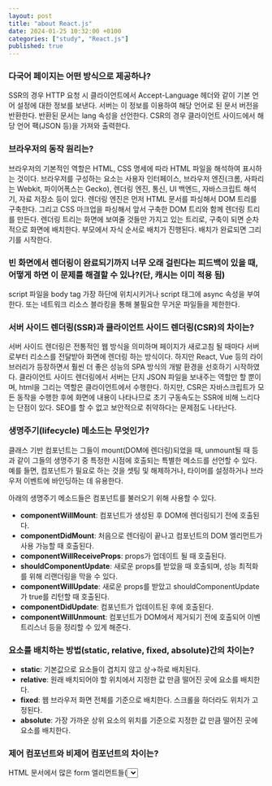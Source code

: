 ```yaml
---
layout: post
title: "about React.js"
date: 2024-01-25 10:32:00 +0100
categories: ["study", "React.js"]
published: true
---
```


### **다국어 페이지는 어떤 방식으로 제공하나?**

SSR의 경우 HTTP 요청 시 클라이언트에서 Accept-Language 헤더와 같이 기본 언어 설정에 대한 정보를 보낸다. 서버는 이 정보를 이용하여 해당 언어로 된 문서 버전을 반환한다. 반환된 문서는 lang 속성을 선언한다. CSR의 경우 클라이언트 사이드에서 해당 언어 팩(JSON 등)을 가져와 출력한다.

### **브라우저의 동작 원리는?**

브라우저의 기본적인 역할은 HTML, CSS 명세에 따라 HTML 파일을 해석하여 표시하는 것이다. 브라우저를 구성하는 요소는 사용자 인터페이스, 브라우저 엔진(크롬, 사파리는 Webkit, 파이어폭스는 Gecko), 렌더링 엔진, 통신, UI 백엔드, 자바스크립트 해석기, 자료 저장소 등이 있다. 렌더링 엔진은 먼저 HTML 문서를 파싱해서 DOM 트리를 구축한다. 그리고 CSS 마크업을 파싱해서 앞서 구축한 DOM 트리와 함께 렌더링 트리를 만든다. 렌더링 트리는 화면에 보여줄 것들만 가지고 있는 트리로, 구축이 되면 순차적으로 화면에 배치한다. 부모에서 자식 순서로 배치가 진행된다. 배치가 완료되면 그리기를 시작한다.

### **빈 화면에서 렌더링이 완료되기까지 너무 오래 걸린다는 피드백이 있을 때, 어떻게 하면 이 문제를 해결할 수 있나?(단, 캐시는 이미 적용 됨)**

script 파일을 body tag 가장 하단에 위치시키거나 script 태그에 async 속성을 부여한다. 또는 네트워크 리소스 블라킹을 통해 불필요한 무거운 파일들을 제한한다.

### **서버 사이드 렌더링(SSR)과 클라이언트 사이드 렌더링(CSR)의 차이는?**

서버 사이드 렌더링은 전통적인 웹 방식을 의미하며 페이지가 새로고침 될 때마다 서버로부터 리소스를 전달받아 화면에 렌더링 하는 방식이다. 하지만 React, Vue 등의 라이브러리가 등장하면서 훨씬 더 좋은 성능의 SPA 방식의 개발 환경을 선호하기 시작하였다. 클라이언트 사이드 렌더링에서 서버는 단지 JSON 파일을 보내주는 역할만 할 뿐이며, html을 그리는 역할은 클라이언트에서 수행한다. 하지만, CSR은 자바스크립트가 모든 동작을 수행한 후에 화면에 내용이 나타나므로 초기 구동속도는 SSR에 비해 느리다는 단점이 있다. SEO를 할 수 없고 보안적으로 취약하다는 문제점도 나타난다.

### **생명주기(lifecycle) 메소드는 무엇인가?**

클래스 기반 컴포넌트는 그들이 mount(DOM에 렌더링)되었을 때, unmount될 때 등과 같이 그들의 생명주기 중 특정한 시점에 호출되는 특별한 메소드를 선언할 수 있다. 예를 들면, 컴포넌트가 필요로 하는 것을 셋팅 및 해제하거나, 타이머를 설정하거나 브라우저 이벤트에 바인딩하는 데 유용한다.

아래의 생명주기 메소드들은 컴포넌트를 불러오기 위해 사용할 수 있다.

- **componentWillMount**: 컴포넌트가 생성된 후 DOM에 렌더링되기 전에 호출된다.
- **componentDidMount**: 처음으로 렌더링이 끝나고 컴포넌트의 DOM 엘리먼트가 사용 가능할 때 호출된다.
- **componentWillReceiveProps**: props가 업데이트 될 때 호출된다.
- **shouldComponentUpdate**: 새로운 props를 받았을 때 호출되며, 성능 최적화를 위해 리랜더링을 막을 수 있다.
- **componentWillUpdate**: 새로운 props를 받았고 shouldComponentUpdate가 true를 리턴할 때 호출된다.
- **componentDidUpdate**: 컴포넌트가 업데이트된 후에 호출된다.
- **componentWillUnmount**: 컴포넌트가 DOM에서 제거되기 전에 호출되어 이벤트리스너 등을 정리할 수 있게 해준다.

### **요소를 배치하는 방법(static, relative, fixed, absolute)간의 차이는?**

- **static**: 기본값으로 요소들이 겹치지 않고 상→하로 배치된다.
- **relative**: 원래 배치되어야 할 위치에서 지정한 값 만큼 떨어진 곳에 요소를 배치한다.
- **fixed**: 웹 브라우저 화면 전체를 기준으로 배치한다. 스크롤을 하더라도 위치가 고정된다.
- **absolute**: 가장 가까운 상위 요소의 위치를 기준으로 지정한 값 만큼 떨어진 곳에 요소를 배치한다.

### **제어 컴포넌트와 비제어 컴포넌트의 차이는?**

HTML 문서에서 많은 form 엘리먼트들(<select>, <textarea>, <input> 등)은 고유한 state를 유지한다. 비제어 컴포넌트는 DOM을 이러한 input들의 state에 대한 진짜 근원(source of truth for the state of these inputs)으로 취급한다. 제어 컴포넌트에서 내부 state는 엘리먼트의 값(value)를 추적하기 위해 사용된다. input의 값이 변경되면 리액트는 input을 다시 렌더링한다. 비제어 컴포넌트는 non-React 코드와 합칠 때(예를 들어 jQuery 플러그인의 일부를 지원해야 할 때) 유용하게 사용될 수 있다.

### **쿠키와 세션 스토리지, 로컬 스토리지의 차이는?**

기본적으로 쿠키와 로컬 스토리지, 세션 스토리지는 모두 브라우저에서 데이터 저장소의 역할을 한다. 웹에서 로그인을 하기 위해서는 토큰을 발급받아 API를 호출해야 한다. 하지만 반복되는 작업을 계속하게 되는 것은 비효율적이고, 이를 보완하기 위해 쿠키를 서버와 클라이언트에 생성해서 토큰 발급 없이 쿠키만 가지고 서버에 요청을 할 수 있게 된다. 쿠키는 저장 공간이 4KB로 작은 편인데 이러한 단점을 보완하여 만든 것이 웹 스토리지이다.

웹 스토리지는 서버에 클라이언트 데이터를 저장하지 않는다. 웹 스토리지에는 로컬 스토리지와 세션 스토리지가 있으며, 로컬 스토리지는 브라우저에 정보가 계속해서 남아있는 반면, 세션 스토리지는 해당 세션이 끝나면, 즉 브라우저가 닫히면 데이터가 사라진다. 웹 스토리지는 데스크탑 기준 5~10MB의 저장 공간을 가지고 있어서 쿠키에 비해 훨씬 저장공간이 크다는 장점이 있다. 웹 스토리지는 반면 HTML5부터 지원하기 때문에 이전 브라우저에서는 지원이 되지 않는다는 단점이 있다.

### **크로스 브라우징이란?**

크로스 브라우징은 웹 표준에 따라 서로 다른 OS 또는 플랫폼에 대응하는 것을 말한다. 브라우저별 렌더링 엔진이 다른 상황 등 어떠한 상황 속에서도 문제 없이 동작하게 하는 것을 목표로 한다. 프론트엔드 개발자는 여러가지 전략을 세울 수가 있으며, feature detection(기능 탐지)을 사용해서 해당 기능이 해당 브라우저에 있는지를 확인하는 방법을 사용할 수도 있다. 특히 한 쪽 환경에 최적화를 하는 것 보다, 전체적인 웹 표준을 지키는 데에 노력해야 한다.

### **클래스형 컴포넌트와 함수형 컴포넌트의 차이는?**

React 16.8(hooks 도입) 이전에는 내부 state를 유지하는데 필요한 컴포넌트를 생성하거나 생명주기 메소드(lifecycle methods)(즉, componentDidMount 및 shouldComponentUpdate)를 활용하기 위해 클래스 기반 컴포넌트를 사용했다. 클래스 기반 컴포넌트는 리액트의 Component 클래스를 확장하는 ES6 클래스이다. 또한 최소한 render() 메서드를 포함해야 한다.

(hooks 도입 이전의) 함수형 컴포넌트는 state를 갖지 않으며 렌더링할 출력 결과를 리턴(반환)한다. 함수형 컴포넌트는 클래스 기반 컴포넌트보다 심플하기 때문에 props에만 의존하는 UI을 렌더링하는데 선호된다.

### **클리어링(Clearing)에는 어떤 것들이 있으며, 각각은 어떨 때 사용하나?**

float 속성의 영향에서 벗어나기 위해 사용하는 clear 속성은 float의 특성을 지워주는 역할을 한다. 총 4가지 값이 있는데 both는 양쪽의 float 속성을 지워주며, left와 right는 각각 왼쪽, 오른쪽 속성을 지워주고 none은 기본 값으로 아무 것도 지워주지 않다. 보통은 float 속성을 감싸고 있는 요소들의 height를 조정하기 위해 사용된다.

### **프로그레시브 렌더링(Progressive Rendering)이란?**

프로그레시브 렌더링은 컨텐츠를 가능한 빨리 표시하기 위해 성능을 향상시키는 기술이다. 인터넷 속도가 느리거나 불안정한 모바일 환경이 아직 많이 남아있기 때문에 이러한 경우에 유용하게 사용한다. 대표적으로 레이지 로딩이 있다. 이미지를 한 번에 로드하는 것이 아니라, 자바스크립트를 통해 사용자가 표시하려는 부분만 스크롤 시에 이미지를 로드하는 것이다.

### **호이스팅이란?**

ES6 이후에서 함수나 변수 선언이 해당 유효 범위(스코프)의 최상단으로 끌어올려지는 것처럼 보이는 현상이다. 실제로는, 컴파일 타임에 변수/함수 선언이 메모리에 들어가되, 할당은 코드를 작성한 위치에서 진행된다. 호이스팅은 변수/함수 선언에만 적용되는데, 초기화만 해주는 경우 호이스팅이 일어나지 않다. 또한, var로 변수를 선언한 경우에만 호이스팅이 일어난다.

### **화살표 함수와 일반 함수의 차이는?**

화살표 함수는 ES6에서 새로 추가되었다. 화살표 함수는 익명 함수로, 이름이 없는 함수, 즉시 실행이 필요할 경우 사용하는 함수이다.

우선 바인딩이란, 함수 호출과 실제 함수를 연결하는 방법이다. 함수를 호출하는 부분에서 실제 함수가 위치한 메모리를 연결하는 것도 바인딩이다. 바인딩은 정적 바인딩(static binding)과 동적 바인딩(dynamic binding)으로 구분할 수 있다. (정적 바인딩은 실행 시간 전에 일어남. 실행 시간에는 변하지 않는 상태로 유지. 동적 바인딩은 실행 시간에 이루어지거나 실행 시간에 변경됨.)

1. **this**: 자바스크립트에서 모든 함수는 실행될 때마다 함수 내부에 this라는 객체가 추가된다. 일반 함수는 함수를 선언할 때 this에 바인딩할 객체가 정적으로 결정되는 것이 아니고, 함수를 호출할 때 함수가 어떻게 호출되었는지에 따라 this에 바인딩할 객체가 동적으로 결정된다. 화살표 함수는 선언할 때 this에 바인딩할 객체가 정적으로 결정된다. 를 가리킨다(Lexical this). 또한, call, apply, bind 메소드를 사용하여 this를 변경할 수 없다.

   화살표 함수의 this는 언제나 상위 스코프의 this

2. **생성자 함수로 사용 가능 여부**: 일반 함수는 생성자 함수로 사용할 수 있다. 이다.

   화살표 함수는 생성자 함수로 사용할 수 없다. prototype 프로퍼티를 가지고 있지 않기 때문

3. **arguments 사용 가능 여부**: 일반 함수에서는 함수가 실행될 때 암묵적으로 arguments 변수가 전달되어 사용 가능한다. .

   화살표 함수에서는 arguments 변수가 전달되지 않다

### **box model이 무엇이며, 브라우저에서 어떻게 동작하나?**

box model은 각각의 object를 박스 형태로 나타내어 브라우저에 배치하기 위한 규칙이다. W3C 박스 모델과 IE 박스 모델이 있으며 두 가지 박스 모델은 차이가 있다. W3C 박스 모델은 content-box로 width가 content만 포함하는 반면, IE 박스 모델은 border-box로 width에 content, padding, border를 모두 포함한다.

### **class와 id의 차이는?**

id와 class의 차이는 id는 유일한 요소에 적용할 때, 그리고 class는 복수의 요소에 적용할 때 사용한다는 점이다. 하나의 id는 한 문서에서 한 번만 사용 가능하지만, 하나의 class는 여러 번 사용이 가능한다. 우선순위는 id가 class보다 높다.

### **CORS가 무엇이며 어떻게 해결을 할 수 있나?**

다른 도메인에서 리소스 요청 시 cross-origin HTTP에 의해 요청을 하는데, 대부분의 브라우저는 보안 상의 이유로 이 요청을 제한한다. 이를 동일 오리진 정책(Same Origin Policy)이라고 한다. 요청을 보내기 위해서는 요청 보내는 대상과 프로토콜이 같아야 하고, 포트도 같아야 한다. JSONP(JSON-padding)을 통해 해결하거나 특정 HTTP 헤더를 추가하여 이 이슈를 해결할 수 있다. 이와 같이 타 도메인 간 자원을 공유할 수 있게 해주는 것을 Cross Origin Resource Sharing, 줄여서 CORS라고 한다.

### **CSS-in-JS의 장점은?**

- 컴포넌트 단위로 생각할 수가 있다. CSS-in-JS는 CSS 모델을 문서 레벨이 아니라 컴포넌트 레벨로 추상화한다.(모듈성)
- 진정한 분리 법칙을 따른다. CSS에는 명시적으로 정의하지 않은 경우, 부모 요소에서 자동으로 상속되는 속성이 있다. CSS-in-JS의 경우 부모 요소의 속성을 상속하지 않다.

대표적인 라이브러리로 styled-components가 있다.

### **CSS 애니메이션과 JS 애니메이션의 차이는?**

- **CSS**: 일반적으로, 마우스를 올렸을 때 혹은 메뉴 버튼의 전환과 같은 간단하게 처리하는 애니메이션의 경우 CSS로 처리할 수 있다. CSS 자체가 선언형(declarative)이기 때문에 어떤 요소가 애니메이션을 가져야 한다는 직관적인 표현이 가능한다. 낮은 버전의 브라우저에서 지원을 안 하는 경우가 있다.
- **JS**: 애니메이션을 세밀하게 제어해야 하는 경우 JS를 사용한다. 크로스 브라우징 측면에서 JS 애니메이션을 사용하는 것이 유리한다. velocity.js와 같은 라이브러리를 사용하면 CSS보다 성능이 좋다.

### **CSS 전처리기(Pre-Processor)의 장점과 단점은?**

CSS 전처리기를 사용하게 되면 selector를 nesting으로 관리할 수 있고, 조건문이나 반복문, 간단한 연산 등을 할 수 있어서 CSS를 마치 프로그래밍 하듯이 코딩할 수 있다는 장점이 있다. 단점은 웹에서는 CSS만 동작하기 때문에 전처리기는 직접 동작시킬 수가 없다. 따라서 CSS로 컴파일 후 동작시켜야 한다.

### **display 속성에 어떤 것들이 있나?**

display 속성에는 block, inline, inline-block, none이 있다.

- **block**: 항상 새로운 라인에 요소가 시작되고 화면 크기의 전체 가로폭을 영역으로 차지한다. width 속성 값을 부여해주면 그 너비만큼 영역을 차지한다.
- **inline**: 새로운 라인에서 시작되지 않으며 다른 요소들과 같은 줄에 배치될 수 있고 content 너비만큼의 영역을 차지한다. 그리고 width, height, margin-top, margin-bottom 속성이 적용되지 않다.
- **inline-block**: block 레벨 요소와 inline 레벨 요소의 특징을 모두 가지고 있다. 한 줄에서 inline 레벨 요소들과 같이 배치될 수 있으며 width와 height 속성으로 영역의 크기를 지정할 수 있다.
- **none**: 선택한 요소들을 화면에 나타나지 않게 한다. 'visibility: hidden'과의 차이점은 영역이 남아있는지 여부가 다르다는 점이다(display: none은 영역도 없앰).

### **element와 component의 차이는?**

element는 DOM 노드 또는 다른 component들과 관련하여 화면에 표시할 내용을 표현하는 일반 객체이다. elements는 다른 elements들을 포함할 수 있다. React element를 만드는 비용은 저렴한다. element는 생성되면 변형되지 않다.

반면 component는 여러 방법으로 선언될 수 있다. render 메서드가 있는 class일 수도 있다. 간단한 component 일 경우 function으로 정의 될 수 있다.입력된 component를 바탕으로 element 트리를 만든다. 마지막에 JSX는 createElement로 변환된다.

### **flex를 사용하는 이유는?**

flex는 레이아웃을 좀 더 편하게 잡기 위해서 만들어진 css 속성이다. flex를 사용하면 요소들의 크기나 위치를 쉽게 잡을 수 있다. 기존에 수평 구조를 만들 때 사용하는 속성이 float나 inline-block 등이 있으며 이들은 여러가지 문제를 가지고 있었는데 flex를 사용하면 이러한 속성의 한계를 보완할 수 있다. 물론 수평 뿐만 아니라 수직도 가능한다.

flex는 컨테이너와 아이템 개념을 사용하여 요소의 크기가 불분명하거나 동적인 경우에도 요소를 효율적으로 정렬할 수 있게 해준다.

### **float는 어떻게 동작하나?**

float 속성은 현재 위치의 왼쪽이나 오른쪽으로 shift되어 배치되는 박스의 일종이다. 이 때 컨텐츠는 float 속성이 적용된 요소의 주변에 위치하게 된다.

### **Hash Table이란?**

해시테이블은 key-value 형태의 데이터 구조이며, key를 통해 해당 데이터에 직접적인 접근이 가능하며 순차검색에 비해 해시테이블을 이용한 검색은 속도 측면에서 획기적이라고 할 수 있다. 해시함수는 해시테이블의 key로 레코드가 저장되어 있는 주소(혹은 색인)를 산출하는 함수라고 할 수 있다.

### **HTML5 tag란?**

모든 HTML 문서는 <!DOCTYPE> 선언으로 시작한다. <!DOCTYPE>은 태그는 아니지만 브라우저가 어떤 타입을 받아들여야 할지를 알려주는 정보이다.

여러가지 태그가 있는데 주요한 것들 위주로 살펴보면, HTML5의 필수 태그는 html, head, body 등이 있다. html 태그는 HTML문서의 가장 최상단에 위치하는 태그이며, head 태그에는 style, script, title, link, meta 태그 등이 들어간다. body 태그는 HTML 문서의 내용이 들어간다.

meta 태그는 head 부분에서 다른 태그들(script, style, link, title 등)로 나타낼 수 없는 메타데이터를 나타내는 태그를 의미한다. <meta name="keywords" content="ABC"> 와 같이 검색 엔진을 위한 키워드나 <meta name="description" content="OWEN">과 같이 문서에 대한 설명 등에 사용된다. 화면에는 별다르게 표시되는 내용이 없지만, 검색 엔진이나 브라우저에서 읽힌다.

### **JSX란?**

JSX는 HTML처럼 보이는 코드를 작성할 수 있게 해주는 자바스크립트 문법의 확장이다. JSX는 자바스크립트 함수 호출 방식으로 컴파일되어 컴포넌트에 대한 마크업을 만들 수 있는 더 좋은 방법을 제공한다.

### **key는 어떻게 사용되나?**

리액트에서 collection을 렌더링할 때 엘리먼트와 데이터 사이의 관계를 추적하기 쉽도록 반복되는 각 엘리먼트에 key를 추가하는 것이 중요한다. 키는 고유한 ID(이상적으로는 UUID 또는 기타 고유 문자열)를 사용해야 하지만, 마지막 수단으로 Array index가 될 수 있다.

key를 사용하지 않으면 collection에 item을 추가하거나 제거할 때 예상치 못한 동작 결과가 발생할 수 있다.

### **padding과 margin의 차이는?**

margin은 대상의 외부 여백을 의미하고, padding은 대상의 내부 여백을 의미한다.

### **prop로 전달되는 값의 type을 어떻게 강제하나? 또 prop가 필수적으로 전달되게끔 어떻게 강제하나?**

컴포넌트 props의 type을 확인하기 위해서는 prop-types 패키지(리액트 15.5까지는 리액트에 포함되어 있었다)를 이용하여 기대되는 값의 type과 prop가 필수적(require)인지 여부를 선언할 수 있다.

### **prop drilling은 무엇이고 어떻게 피할 수 있나?**

prop drilling은 부모 컴포넌트에서 하위 컴포넌트(자식 컴포넌트의 자식 컴포넌트 등으)로 데이터를 전달할 때 발생하는 것으로, props를 전달하는 것 외에는 props를 필요로 하지 않는 다른 컴포넌트를 통해 “drilling”(내리꽂기) 된다.

컴포넌트를 리팩토링하고, 컴포넌트를 더 작은 컴포넌트들로 쪼개지 않고, state를 가장 가까운 부모 컨포넌트와만 공유함으로써 prop drilling 회피할 수 있다. 위계상 멀리/깊게(deep/far) 떨어진 컴포넌트와 state를 공유할 때, React의 Context API 혹은 Redux와 같은 state 관리 라이브러리를 사용할 수 있다.

### **Pure Components(순수 컴포넌트)란?**

Pure Component는 동일한 상태에서 동일한 결과를 반환한다. shouldComponentUpdate 메서드를 다룰 수 있다는 점을 제외하고는 component와 동일한다.props 또는 state가 변경될 때 Pure Component는 state와 props에 대해 Shallow Compare을 수행한다.반면 component는 현재 props와 변형될 state를 비교하지 않다. 그렇기 때문에 component는 shouldComponentUpdate가 호출 될 때마다 다시 render된다. (shouldComponentUpdate의 기본값은 true이기 때문에)

### **React란?**

React는 SPA (Single Page Application) 즉, 단일 페이지 응용 프로그램에서 사용자 인터페이스를 구성하는데 사용되는 오픈 소스 프론트엔드 JS 라이브러리 이다. 웹 및 모바일 앱의 Layer를 다루는데 사용된다.

### **React의 특징은 무엇인가?**

React의 주요 특징은 다음과 같다:

- RealDOM을 조작하는데 많은 비용이 들어간다는 점을 고려하여 리액트는 RealDOM 대신 VirtualDOM을 사용한다.
- 서버 사이드 렌더링을 지원한다.
- 단방향 데이터 흐름 또는 데이터 바인딩을 따른다.
- UI 구성 요소를 재사용할 수 있도록 개발할 수 있다.

### **React 애플리케이션을 스타일링(styling)하는 보편적인 방식은 무엇인가?**

리액트 컴포넌트를 스타일링하는 다양한 방법이 있고, 각각은 장단점이 있다. 주로 사용되는 것들은 다음과 같다:

- **인라인 스타일링(Inline styling)**: 프로토타입을 만들 때 훌륭하지만 한계가 많다. (예로, pseudo-classes를 사용할 수 없다)
- **클래스 기반 CSS 스타일**: 인라인 스타일링보다 유용하고 React에 익숙하지 않은 개발자들도 쉽게 사용할 수 있다.
- **CSS in JS 스타일링**: 컴포넌트 안에서 스타일을 자바스크립트로 선언하여 스타일링할 수 있게 해주는 많은 라이브러리가 있다.

### **React context란?**

리액트는 하나의 앱 안에서 복수의 컴포넌트들이 state를 공유할 때 발생하는 문제들을 해결하기 위해 context API를 제공한다. context가 도입되기 전에는 Redux와 같은 별도의 상태 관리 라이브러리를 가져오는 것이 유일한 방법이었다. 그러나 많은 개발자들은 (특히 작은 앱에서) Redux가 불필요한 복잡성을 유발한다고 느꼈다.

### **React hooks이란?**

Hooks는 클래스 기반 컴포넌트의 장점(예를 들면, 내부 state와 생명주기 메소드)을 함수형 컴포넌트로 가져오려는 리액트의 시도이다.

### **React hooks의 장점은 무엇인가요?**

React에 hooks를 도입해서 얻을 수 있는 여러 이점들은 다음과 같다:

- 클래스 기반 컴포넌트, lifecycle hooks, this의 필요성이 사라진다.
- 공통 기능을 커스텀 hook로 만들어서 로직을 재사용하기 쉬워진다.
- 컴포넌트 자체에서 로직을 분리할 수 있어서 읽기 쉽고 테스트하기 쉬운 코드를 작성할 수 있다.

### **Redux란?**

Redux는 React를 위한 써드파티 state 관리 라이브러리로, context API가 개발되기 전부터 존재했다. Redux는 store라고 불리는 state 컨테이너의 개념을 기반으로 하는데, store 컴포넌트는 데이터를 props로 받을 수 있다. store를 업데이트하는 유일한 방법은 reducer를 통해 전달되는 store에 action을 보내는 것이다. reducer는 action과 현재의 state를 받고, 새로운 state를 반환(return)하고, 구독된(subscribed) 컴포넌트를 다시 렌더링하게 만든다.

### **<section>과 <article>의 차이는?**

section은 보통 비슷한 특성의 컨텐츠를 담는 구역을 설정할 때 사용한다. 예를 들어, header, footer 사이에 sidebar나 content를 담는 식이다. 반면 article은 관련성이 없고 독립적인 내용들을 담을 때 사용한다. 예를 들어, section 안에서 서로 다른 기사들을 나열해야 할 때 각각의 기사를 article로 담는 식이다.

### **Sementic tag란?**

시멘틱 태그는 HTML5에 도입되었는데, 개발자와 브라우저에게 의미있는 태그를 제공하는 것을 의미한다. 예를 들어 <div> 태그는 non-sementic 태그이고, <table>, <article>은 sementic 태그에 속한다. 시멘틱 태그는 태그만 보고 대략적으로 들어갈 내용을 유추할 수 있다는 장점이 있다. 헤더와 푸터를 설정할 때에도 과거에는 <div id="header"></div> 와 같이 했던 것을 이제는 <header> 하나로 깔끔하게 정리할 수 있다.

### **SEO란?**

검색 엔진 최적화(SEO)란, 웹 페이지 검색엔진이 자료를 수집하고 순위를 매기는 방식에 맞게 웹 페이지를 구성해서 검색 결과의 상위에 나올 수 있게 하는 작업을 말한다. SPA를 개발하는 경우 여러 가지 이점이 있음에도 불구하고 SEO가 잘 되지 않는다는 약점이 있다. 따라서 정보 제공을 목적으로 하는 웹 페이지는 SPA 방식이 불리할 수 있으며, React나 Angular 같은 프레임워크는 서버 렌더링을 통해 SEO에 대응할 수 있는 기술을 지원하므로 선별적으로 사용하면 된다.

### **state를 직접 변경하지 않고 왜 setState를 이용하는가?**

만약 컴포넌트의 state를 직접 변경하려고 시도한다면, 리액트는 컴포넌트를 다시 렌더링해야 하는지 알 수 있는 방법이 없다. setState() 메소드를 사용하면 리액트는 컴포넌트의 UI를 업데이트할 수 있다.

### **state와 props의 차이는?**

props는 부모 컴포넌트에서 자식 컴포넌트로 전달되는 데이터이다. props는 수정될 수 없으며 표시되거나 다른 값을 계산하는데만 사용된다. state는 컴포넌트의 생명 주기 동안 수정될 수 있는 내부 데이터로, 다시 렌더링해도 유지된다.

### **var, let, const의 차이는?**

- var는 함수 레벨의 스코프이며, let과 const는 블록 레벨의 스코프이다.
- var로 선언한 변수는 선언 전에 사용해도 에러가 발생하지 않지만, let과 const는 에러가 발생한다.
  - → 호이스팅
- var는 이미 선언되어 있는 이름과 동일한 이름의 변수를 선언하여도 에러가 발생하지 않지만, let과 const는 에러가 발생한다.
- var와 let은 변수 선언시 초기값을 설정하지 않아도 되지만, const는 반드시 초기값을 설정해야 한다.
- var와 let은 값을 재할당할 수 있지만 const는 한 번 할당한 값을 변경할 수 없다.

### **Virtual DOM이란?**

Virtual DOM은 어플리케이션의 UI를 구성하는 HTML 엘리먼트를 메모리 내에서 구현한 것이다. 컴포넌트가 다시 렌더링될 때, virtual DOM은 업데이트할 요소의 목록을 만들기 위해 기존의 DOM 모델에서 변경되는 사항을 비교한다. DOM 전체를 다시 렌더링할 필요 없이 실제 DOM에 필요한 최소한만 변경하여 효율성이 높다는 것이 큰 장점이다.

**1. real DOM 과 vitual DOM 개념 설명**

- **DOM** : Document Object Model 로 HTML 문서를 프로그래밍적으로 접근가능하게 해주는 인터페이스
  - HTML 은 브라우저에 의해 해석되어 실제 문서를 나타내는 노드 개체들의 트리구조로 변환된다.(DOM Parser) DOM 의 목적은 javascript 를 사용해서 이 문서에 대한 프로그래밍 인터페이스를 제공하는 것이다.
  - DOM node 에 접근하여 편집을 하면 DOM 이 업데이트 되는데 비용이 많이든다.
  - 새로운 node 를 추가하면 DOM 에 해당 node 를 추가하여 업데이트 해줘야하며, 만약 이러한 업데이트로 인해 레이아웃에 대한 변화가 생기면 웹페이지 일부 또는 전체를 다시 랜더링 될 수 있다.(reflow, layout)
- **virtual DOM** : real DOM 을 추상화한 DOM -> real DOM 에 사본정도로 이해
  - DOM 조작 및 업데이트에 대해 성능 최적화를 하고자 등장
  - document.createDocumentFragment() -> 가상돔도 결국에는 real DOM 에 반영을 해줘야하기 때문에 createDocumentFragment() 호출한다.
  - 결국에는 가상돔은 DOM 조작 및 업데이트를 자동화 해주는 수단으로 이해해도 된다.
  - react 에서는 2개의 가상돔을 비교(diffing)하여, real DOM 에 변경사항을 그룹화 하여 수행한다.

**2. react 란?**

- 페이스북에서 개발하고 관리하는 UI 를 만들기 위한 javascript 라이브러리다.

**3. react 특징은?**

- 단방향 데이터 흐름 : 데이터를 추적하기 쉽고, 디버깅을 쉽게 해줌
- virtual DOM : 가상돔을 사용하여, DOM 변경 시 필요한 최소한만 갱신하게 하여 성능 개선
- UI Component 기반 : UI 를 컴포넌트로 쪼개어 재사용성 및 유지보수 이점을 취함

**4. JSX 란?**

- JavaScript XML 의 약자다.
- JSX 는 **React.createElement(component, props, ...children) 생성한다.**
- JSX 는 자바스크립트로 HTML 코드 작성을 쉽게 도와주는 문법(템플릿 언어는 아니다)

**5. HOC(High-Order-Component) 란?**

- 컴포넌트 로직을 재사용하기 위한 기술
- 컴포넌트를 받아, 컴포넌트를 반환함
- HOC 접두사는 with 로 시작하는게 관행
  const HOC = ReactComponent => EnhancedReactComponent;
  or
  const HOC = (ReactComponent) => {return ReactComponent}

**6. FLUX 설명**

- 프론트엔드에서 적용된 MVC 패턴에 대한 문제로 나온 패턴

(양방향, 규모가 클수록 데이터가 어떻게 변경되는가를 추적하기 어렵고 많은 Model 전부를 제어하는것도 어려워짐, View 와 Model 의 관계가 복잡해짐)

- 단방향 데이터 흐름 모델의 개념을 따르는 아키텍쳐

![https://mblogthumb-phinf.pstatic.net/MjAyMDAzMjlfMTky/MDAxNTg1NDc1NDk5NDU2.tOa9Fx0-ZPs9IQO1EVmIJyTk_OTj1TGSzARbP2wlFSkg.sHJpaq1oE_Sn5Dp9ucd9SDusc-BWd_DoWRjcI3f_iXog.PNG.z1004man/%EB%8B%A4%EC%9A%B4%EB%A1%9C%EB%93%9C.png?type=w800](https://mblogthumb-phinf.pstatic.net/MjAyMDAzMjlfMTky/MDAxNTg1NDc1NDk5NDU2.tOa9Fx0-ZPs9IQO1EVmIJyTk_OTj1TGSzARbP2wlFSkg.sHJpaq1oE_Sn5Dp9ucd9SDusc-BWd_DoWRjcI3f_iXog.PNG.z1004man/%EB%8B%A4%EC%9A%B4%EB%A1%9C%EB%93%9C.png?type=w800)

![https://mblogthumb-phinf.pstatic.net/MjAyMDAzMjlfMTYy/MDAxNTg1NDc1NTU1MTgx.TbVja4Up5WeDv7KvmVwC94t1B6faMFTaIezq07vB29Eg.pnzkyiPWZ3GiAbbW6zQqr5pMTL8M-7L-XuhVB32x1NAg.PNG.z1004man/flux-528x174.png?type=w800](https://mblogthumb-phinf.pstatic.net/MjAyMDAzMjlfMTYy/MDAxNTg1NDc1NTU1MTgx.TbVja4Up5WeDv7KvmVwC94t1B6faMFTaIezq07vB29Eg.pnzkyiPWZ3GiAbbW6zQqr5pMTL8M-7L-XuhVB32x1NAg.PNG.z1004man/flux-528x174.png?type=w800)

- flux 에서는 UI 는 데이터를 전달받기만 하면 된다
- UI 쪽에 데이터를 변경할때마다 직접 Store 와 동기화를 하는게 아닌, action 을 일으켜 store 에 변경사항을 업데이트해주고 그 변경사항을 UI 에 전달해준다.
- > 가장 큰 장점은 한방향으로 흐르기 때문에 추적이 쉽고 예측가능하다는 점이다

**7. Redux 란?**

- Flux 아키텍처를 기반으로 단방향 데이터 흐름 상태관리 라이브러리

![https://mblogthumb-phinf.pstatic.net/MjAyMDAzMjlfMjIz/MDAxNTg1NDc1OTgwMDI1.S0ztwC7ZluPxHlDKRZ09Bq2jfSKKhsIFBUC7veGr4AUg.MM0pIwKoSNrn8NSNzlnOdZGqQ1LAhrL_ST-mCqZ0WY4g.PNG.z1004man/Image3-43.png?type=w800](https://mblogthumb-phinf.pstatic.net/MjAyMDAzMjlfMjIz/MDAxNTg1NDc1OTgwMDI1.S0ztwC7ZluPxHlDKRZ09Bq2jfSKKhsIFBUC7veGr4AUg.MM0pIwKoSNrn8NSNzlnOdZGqQ1LAhrL_ST-mCqZ0WY4g.PNG.z1004man/Image3-43.png?type=w800)

- action : UI 에서 상태변경이 일어난 모든 사건 (dispatch)
- reducer : 사건에 따른 상태값에 대한 변화를 일으킨다 (mutation)
- store : 상태값들이 있는 저장소

**8. Redux 3가지 원칙**

- **single source of truth(하나의 진실)** : redux 는 애플리케이션 상태를 한곳에서 관리하기 위해 단 한개의 store 만을 사용(flux 는 여러개의 스토어 사용가능)
- **state is readOnly(상태는 읽기전용)** : View 에서 state 를 직접 접근하여 변경할 수 없다
- **changes are made with Pure Functions(변화는 순수함수로 만들어져야한다)** : reducer 는 순수함수(pure function) 으로만 되야한다는 의미이다 -> side-effect(부수효과) 가 없는 함수를 의미

**9. Redux-sage 란?**

- 애플리케이션에서 Redux 사용시 발생가능한 side-effect(사이드 이펙트 : 부작용) 을 쉽게 관리하고자 사용하는 라이브러리
- 여기서 말하는 부작용은 비동기 로직, Axios Call, request success/fail 처리 등이다.

**10. 함수형 프로그래밍(FP)이란?**

함수형 프로그래밍은
Function - 함수를 이용해서
No Side-Effect - 사이드 이펙트 없도록
Declarative Programming - 선언형 프로그래밍을 이용하는 것

함수는 인풋과 아웃풋이 있고(입력과 출력이 없을수도 있지만..),
각각의 인풋과 아웃풋이 연결이 되어 하나의 커다란 아웃풋을 만들게 되며 연결되게 됨.
순수 함수는 항상 동일한 인풋에 대해 동일한 아웃풋을 낸다. 그래서 상태를 가지지 않음.
-> 항상 동일한 출력을 한다

// 선언형 패턴
const shortNames = names.filter(name => name.length < 5);

- 함수는 재사용 가능하도록 설계된 프로그램 코드의 집합
- 결국에는 순수함수들을 조합하여 애플리케이션을 만드는 방식
- 선언형 프로그래밍은 무엇(What)을 할 것인가를 표현

**11. 상태가 없는 컴포넌트와 상태가있는 컴포넌트에 대한 설명**

상태가 없는 컴포넌트(stateless component)

- 내부적으로 state 를 가지지 않는 컴포넌트
- 기계적으로 부작용이 없다는 것이 보증 + 컴포넌트가 알 수 없는 상태에 따라 동작이 바뀌지 않음

상태가 있는 컴포넌트(satateful component)

- 내부적으로 state 가지고 있는 컴포넌트
- UI 와 관련된 state 를가짐(특정 UI에서 props 를 통해 toggle 하는게 아닌, 자신이 직업 toggle 관련 state를 관리)
